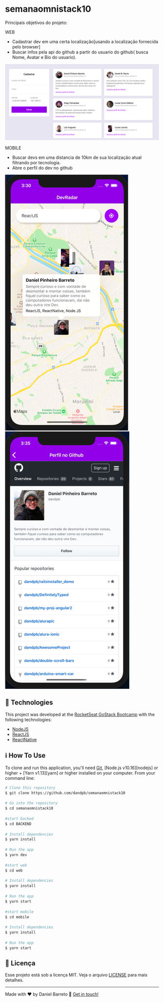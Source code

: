 # semanaomnistack10

Principais objetivos do projeto:

WEB
- Cadastrar dev em uma certa localização[usando a localização fornecida pelo browser]
- Buscar infos pela api do github a partir do usuario do github( busca Nome, Avatar e Bio do usuario).

![Alt Text](https://github.com/dandpb/semanaomnistack10/raw/master/assets/radardev_01_cadastro_listagem_dev.png)


MOBILE
- Buscar devs em uma distancia de 10km de sua localização atual filtrando por tecnologia.
- Abre o perfil do dev no github

![Alt Text](https://github.com/dandpb/semanaomnistack10/raw/master/assets/radardev_04_listagem_devs.png)
![Alt Text](https://github.com/dandpb/semanaomnistack10/raw/master/assets/radardev_05_perfil_github.png)


## :rocket: Technologies

This project was developed at the [RocketSeat GoStack Bootcamp](https://rocketseat.com.br/bootcamp) with the following technologies:

-  [NodeJS](https://nodejs.org/)
-  [ReactJS](https://reactjs.org/)
-  [ReactNative](https://facebook.github.io/react-native/)



## :information_source: How To Use

To clone and run this application, you'll need [Git](https://git-scm.com), [Node.js v10.16][nodejs] or higher + [Yarn v1.13][yarn] or higher installed on your computer. From your command line:

```bash
# Clone this repository
$ git clone https://github.com/dandpb/semanaomnistack10

# Go into the repository
$ cd semanaomnistack10

#start backed
$ cd BACKEND

# Install dependencies
$ yarn install

# Run the app
$ yarn dev

#start web
$ cd web

# Install dependencies
$ yarn install

# Run the app
$ yarn start

#start mobile
$ cd mobile

# Install dependencies
$ yarn install

# Run the app
$ yarn start
```



## :memo: Licença

Esse projeto está sob a licença MIT. Veja o arquivo [LICENSE](LICENSE.md) para mais detalhes.

---

Made with ♥ by Daniel Barreto :wave: [Get in touch!](https://www.linkedin.com/in/daniel-barreto-65055a34/)
